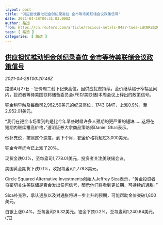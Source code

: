 ```yaml
---
layout: post
title: "供应担忧推动钯金创纪录高位 金市等待美联储会议政策信号"
date: 2021-04-28T00:31:03.000Z
author: 路透
from: https://cn.reuters.com/article/recious-metals-0427-tues-idCNKBS2CF00Q
tags: [ 路透 ]
categories: [ 路透 ]
---
```

<!--1619569863000-->
[供应担忧推动钯金创纪录高位 金市等待美联储会议政策信号](https://cn.reuters.com/article/recious-metals-0427-tues-idCNKBS2CF00Q)
------

<div>
<div><i>2021-04-28T00:20:46Z</i></div><p>路透4月27日 - 钯价周二创下纪录高位，因供应忧虑持续，金价继续陷于窄幅区间内，投资者等待美国联邦储备委员会(FED/美联储)本周会议上释出的政策信号。</p><p>钯金稍早触及每盎司2,962.50美元的纪录高位，1743 GMT，上涨0.9%，至2,952.01美元。</p><p>“我们在钯金市场看到的是比今年早些时候许多人预期的更严重的短缺……这将在短期内继续推高价格，”道明证券大宗商品策略师Daniel Ghali表示。</p><p>他补充说，按照这个速度，到下个月，钯金价格将超过3,000美元。</p><p>钯金今年迄今已上涨了20%。</p><p>现货金跌0.1%，至每盎司1,778.01美元，投资者关注美联储会议。</p><p>美国黄金期货下跌0.1%，收报每盎司1,778.8美元。</p><p>Circle Squared Alternative Investments创始人Jeffrey Sica表示，“黄金投资者将密切关注美联储是否会发出任何信号，暗示他们将看到更长期、可持续的通胀。”</p><p>Sica补充称，承认通胀以及对通胀将进一步上升的预期，可能帮助金价突破1,800美元。</p><p>白银上涨0.4%，至每盎司26.32美元。铂金下跌0.2%，至每盎司1,240.84美元。(完)</p>
</div>
